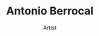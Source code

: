 ---
layout: member
title: Antonio Berrocal
subtitle: Artist
quote: Let me draw it in a sketch...
telephone: 
twitter: AntonioBerrocal
image: /img/avatars/Antonio.svg
---